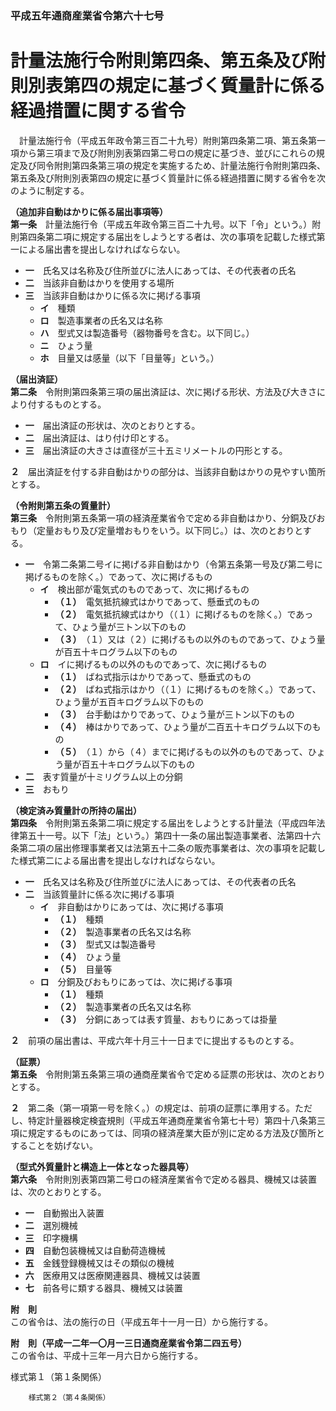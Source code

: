 ### 平成五年通商産業省令第六十七号  
# 計量法施行令附則第四条、第五条及び附則別表第四の規定に基づく質量計に係る経過措置に関する省令  
　計量法施行令（平成五年政令第三百二十九号）附則第四条第二項、第五条第一項から第三項まで及び附則別表第四第二号ロの規定に基づき、並びにこれらの規定及び同令附則第四条第三項の規定を実施するため、計量法施行令附則第四条、第五条及び附則別表第四の規定に基づく質量計に係る経過措置に関する省令を次のように制定する。  
  
**（追加非自動はかりに係る届出事項等）**  
**第一条**　計量法施行令（平成五年政令第三百二十九号。以下「令」という。）附則第四条第二項に規定する届出をしようとする者は、次の事項を記載した様式第一による届出書を提出しなければならない。  
* **一**　氏名又は名称及び住所並びに法人にあっては、その代表者の氏名  
* **二**　当該非自動はかりを使用する場所  
* **三**　当該非自動はかりに係る次に掲げる事項  
	* **イ**　種類  
	* **ロ**　製造事業者の氏名又は名称  
	* **ハ**　型式又は製造番号（器物番号を含む。以下同じ。）  
	* **ニ**　ひょう量  
	* **ホ**　目量又は感量（以下「目量等」という。）  
  
**（届出済証）**  
**第二条**　令附則第四条第三項の届出済証は、次に掲げる形状、方法及び大きさにより付するものとする。  
* **一**　届出済証の形状は、次のとおりとする。  
* **二**　届出済証は、はり付け印とする。  
* **三**　届出済証の大きさは直径が三十五ミリメートルの円形とする。  
  
**２**　届出済証を付する非自動はかりの部分は、当該非自動はかりの見やすい箇所とする。  
  
**（令附則第五条の質量計）**  
**第三条**　令附則第五条第一項の経済産業省令で定める非自動はかり、分銅及びおもり（定量おもり及び定量増おもりをいう。以下同じ。）は、次のとおりとする。  
* **一**　令第二条第二号イに掲げる非自動はかり（令第五条第一号及び第二号に掲げるものを除く。）であって、次に掲げるもの  
	* **イ**　検出部が電気式のものであって、次に掲げるもの  
		* **（１）**　電気抵抗線式はかりであって、懸垂式のもの  
		* **（２）**　電気抵抗線式はかり（（１）に掲げるものを除く。）であって、ひょう量が三トン以下のもの  
		* **（３）**　（１）又は（２）に掲げるもの以外のものであって、ひょう量が百五十キログラム以下のもの  
	* **ロ**　イに掲げるもの以外のものであって、次に掲げるもの  
		* **（１）**　ばね式指示はかりであって、懸垂式のもの  
		* **（２）**　ばね式指示はかり（（１）に掲げるものを除く。）であって、ひょう量が五百キログラム以下のもの  
		* **（３）**　台手動はかりであって、ひょう量が三トン以下のもの  
		* **（４）**　棒はかりであって、ひょう量が二百五十キログラム以下のもの  
		* **（５）**　（１）から（４）までに掲げるもの以外のものであって、ひょう量が百五十キログラム以下のもの  
* **二**　表す質量が十ミリグラム以上の分銅  
* **三**　おもり  
  
**（検定済み質量計の所持の届出）**  
**第四条**　令附則第五条第二項に規定する届出をしようとする計量法（平成四年法律第五十一号。以下「法」という。）第四十一条の届出製造事業者、法第四十六条第二項の届出修理事業者又は法第五十二条の販売事業者は、次の事項を記載した様式第二による届出書を提出しなければならない。  
* **一**　氏名又は名称及び住所並びに法人にあっては、その代表者の氏名  
* **二**　当該質量計に係る次に掲げる事項  
	* **イ**　非自動はかりにあっては、次に掲げる事項  
		* **（１）**　種類  
		* **（２）**　製造事業者の氏名又は名称  
		* **（３）**　型式又は製造番号  
		* **（４）**　ひょう量  
		* **（５）**　目量等  
	* **ロ**　分銅及びおもりにあっては、次に掲げる事項  
		* **（１）**　種類  
		* **（２）**　製造事業者の氏名又は名称  
		* **（３）**　分銅にあっては表す質量、おもりにあっては掛量  
  
**２**　前項の届出書は、平成六年十月三十一日までに提出するものとする。  
  
**（証票）**  
**第五条**　令附則第五条第三項の通商産業省令で定める証票の形状は、次のとおりとする。  
  
**２**　第二条（第一項第一号を除く。）の規定は、前項の証票に準用する。ただし、特定計量器検定検査規則（平成五年通商産業省令第七十号）第四十八条第三項に規定するものにあっては、同項の経済産業大臣が別に定める方法及び箇所とすることを妨げない。  
  
**（型式外質量計と構造上一体となった器具等）**  
**第六条**　令附則別表第四第二号ロの経済産業省令で定める器具、機械又は装置は、次のとおりとする。  
* **一**　自動搬出入装置  
* **二**　選別機械  
* **三**　印字機構  
* **四**　自動包装機械又は自動荷造機械  
* **五**　金銭登録機械又はその類似の機械  
* **六**　医療用又は医療関連器具、機械又は装置  
* **七**　前各号に類する器具、機械又は装置  
  
**附　則**  
この省令は、法の施行の日（平成五年十一月一日）から施行する。  
  
**附　則（平成一二年一〇月一三日通商産業省令第二四五号）**  
この省令は、平成十三年一月六日から施行する。  
  
様式第１（第１条関係）
          
        様式第２（第４条関係）
          
        